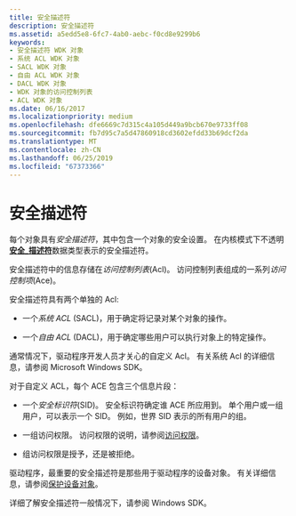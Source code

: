 ```yaml
---
title: 安全描述符
description: 安全描述符
ms.assetid: a5edd5e8-6fc7-4ab0-aebc-f0cd8e9299b6
keywords:
- 安全描述符 WDK 对象
- 系统 ACL WDK 对象
- SACL WDK 对象
- 自由 ACL WDK 对象
- DACL WDK 对象
- WDK 对象的访问控制列表
- ACL WDK 对象
ms.date: 06/16/2017
ms.localizationpriority: medium
ms.openlocfilehash: dfe6669c7d315c4a105d449a9bcb670e9733ff08
ms.sourcegitcommit: fb7d95c7a5d47860918cd3602efdd33b69dcf2da
ms.translationtype: MT
ms.contentlocale: zh-CN
ms.lasthandoff: 06/25/2019
ms.locfileid: "67373366"
---
```

# <a name="security-descriptors"></a>安全描述符


每个对象具有*安全描述符*，其中包含一个对象的安全设置。 在内核模式下不透明[**安全\_描述符**](https://docs.microsoft.com/windows-hardware/drivers/ddi/content/ntifs/ns-ntifs-_security_descriptor)数据类型表示的安全描述符。

安全描述符中的信息存储在*访问控制列表*(Acl)。 访问控制列表组成的一系列*访问控制项*(Ace)。

安全描述符具有两个单独的 Acl:

-   一个*系统 ACL* (SACL)，用于确定将记录对某个对象的操作。

-   一个*自由 ACL* (DACL)，用于确定哪些用户可以执行对象上的特定操作。

通常情况下，驱动程序开发人员才关心的自定义 Acl。 有关系统 Acl 的详细信息，请参阅 Microsoft Windows SDK。

对于自定义 ACL，每个 ACE 包含三个信息片段：

-   一个*安全标识符*(SID)。 安全标识符确定谁 ACE 所应用到。 单个用户或一组用户，可以表示一个 SID。 例如，世界 SID 表示的所有用户的组。

-   一组访问权限。 访问权限的说明，请参阅[访问权限](access-rights.md)。

-   组访问权限是授予，还是被拒绝。

驱动程序，最重要的安全描述符是那些用于驱动程序的设备对象。 有关详细信息，请参阅[保护设备对象](securing-device-objects.md)。

详细了解安全描述符一般情况下，请参阅 Windows SDK。

 

 




